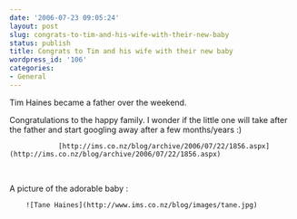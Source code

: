 ```yaml
---
date: '2006-07-23 09:05:24'
layout: post
slug: congrats-to-tim-and-his-wife-with-their-new-baby
status: publish
title: Congrats to Tim and his wife with their new baby
wordpress_id: '106'
categories:
- General
---
```



		

Tim Haines became a father over the weekend.


		

Congratulations to the happy family. I wonder if the little one will take after the father and start googling away after a few months/years :)


		


				[http://ims.co.nz/blog/archive/2006/07/22/1856.aspx](http://ims.co.nz/blog/archive/2006/07/22/1856.aspx)
		


		

 


		

A picture of the adorable baby :  



		![Tane Haines](http://www.ims.co.nz/blog/images/tane.jpg)

